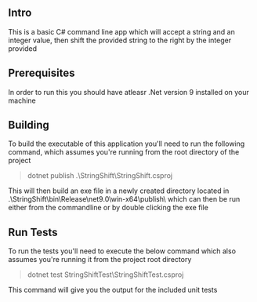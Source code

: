 ## Intro

This is a basic C# command line app which will accept a string and an integer value, then shift the provided string to the right by the integer provided

## Prerequisites 

In order to run this you should have atleasr .Net version 9 installed on your machine

## Building

To build the executable of this application you'll need to run the following command, which assumes you're running from the root directory of the project

> dotnet publish .\StringShift\StringShift.csproj

This will then build an exe file in a newly created directory located in .\StringShift\bin\Release\net9.0\win-x64\publish\ which can then be run either from the commandline or by double clicking the exe file

## Run Tests

To run the tests you'll need to execute the below command which also assumes you're running it from the project root directory

> dotnet test StringShiftTest\StringShiftTest.csproj

This command will give you the output for the included unit tests
